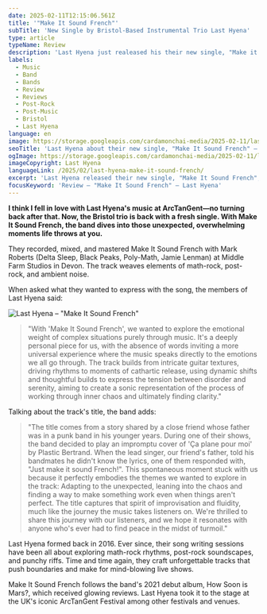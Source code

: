 ```yaml
---
date: 2025-02-11T12:15:06.561Z
title: '"Make It Sound French"'
subTitle: 'New Single by Bristol-Based Instrumental Trio Last Hyena'
type: article
typeName: Review
description: 'Last Hyena just realeased his their new single, "Make it Sound French". Read my review now and find out what this special track means to the Bristol-based band.'
labels:
  - Music
  - Band
  - Bands
  - Review
  - Reviews
  - Post-Rock
  - Post-Music
  - Bristol
  - Last Hyena
language: en
image: https://storage.googleapis.com/cardamonchai-media/2025-02-11/last-hyena-make-it-sound-french-soundsvegan-com-1-jpg-imagine-080808_2b1d13_1024_768/640.webp
seoTitle: 'Last Hyena about their new single, "Make It Sound French" – instrumental post-music review'
ogImage: https://storage.googleapis.com/cardamonchai-media/2025-02-11/last-hyena-make-it-sound-french-soundsvegan-com-og-jpg-imagine-181808_382a1d_1200_628/640.webp
imageCopyright: Last Hyena
languageLink: /2025/02/last-hyena-make-it-sound-french/
excerpt: 'Last Hyena released their new single, "Make It Sound French", some days ago. Find out everything about the song, what it means to the Bristol-based trio and how I fell in love with their music.'
focusKeyword: 'Review – "Make It Sound French" – Last Hyena'
---
```


**I think I fell in love with Last Hyena's music at ArcTanGent—no turning back after that. Now, the Bristol trio is back with a fresh single. With Make It Sound French, the band dives into those unexpected, overwhelming moments life throws at you.**

They recorded, mixed, and mastered Make It Sound French with Mark Roberts (Delta Sleep, Black Peaks, Poly-Math, Jamie Lenman) at Middle Farm Studios in Devon. The track weaves elements of math-rock, post-rock, and ambient noise.

When asked what they wanted to express with the song, the members of Last Hyena said:

![Last Hyena – "Make It Sound French"](https://storage.googleapis.com/cardamonchai-media/2025-02-11/last-hyena-make-it-sound-french-soundsvegan-com-jpg-imagine-081818_7c7862_1200_1200/640.webp 'Last Hyena – "Make It Sound French"')

> "With 'Make It Sound French', we wanted to explore the emotional weight of complex situations purely through music. It's a deeply personal piece for us, with the absence of words inviting a more universal experience where the music speaks directly to the emotions we all go through. The track builds from intricate guitar textures, driving rhythms to moments of cathartic release, using dynamic shifts and thoughtful builds to express the tension between disorder and serenity, aiming to create a sonic representation of the process of working through inner chaos and ultimately finding clarity."

Talking about the track's title, the band adds:

> "The title comes from a story shared by a close friend whose father was in a punk band in his younger years. During one of their shows, the band decided to play an impromptu cover of 'Ça plane pour moi' by Plastic Bertrand. When the lead singer, our friend's father, told his bandmates he didn't know the lyrics, one of them responded with, "Just make it sound French!". This spontaneous moment stuck with us because it perfectly embodies the themes we wanted to explore in the track: Adapting to the unexpected, leaning into the chaos and finding a way to make something work even when things aren't perfect. The title captures that spirit of improvisation and fluidity, much like the journey the music takes listeners on. We're thrilled to share this journey with our listeners, and we hope it resonates with anyone who's ever had to find peace in the midst of turmoil."

Last Hyena formed back in 2016. Ever since, their song writing sessions have been all about exploring math-rock rhythms, post-rock soundscapes, and punchy riffs. Time and time again, they craft unforgettable tracks that push boundaries and make for mind-blowing live shows.

Make It Sound French follows the band's 2021 debut album, How Soon is Mars?, which received glowing reviews. Last Hyena took it to the stage at the UK's iconic ArcTanGent Festival among other festivals and venues.
